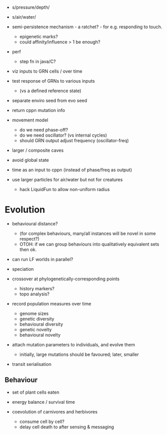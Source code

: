 
* s/pressure/depth/
* s/air/water/


* semi-persistence mechanism - a ratchet? - for e.g. responding to touch.
  - epigenetic marks?
  - could affinity/influence > 1 be enough?


* perf
  - step fn in java/C?


* viz inputs to GRN cells / over time

* test response of GRNs to various inputs
  - (vs a defined reference state)

* separate enviro seed from evo seed


* return cppn mutation info




* movement model
  - do we need phase-off?
  - do we need oscillator? (vs internal cycles)
  - should GRN output adjust frequency (oscillator-freq)


* larger / composite caves

* avoid global state

* time as an input to cppn (instead of phase/freq as output)

* use larger particles for air/water but not for creatures
  - hack LiquidFun to allow non-uniform radius



# Evolution

* behavioural distance?
  - (for complex behaviours, many/all instances will be novel in some respect?)
  - OTOH: if we can group behaviours into qualitatively equivalent sets then ok.

* can run LF worlds in parallel?

* speciation

* crossover at phylogenetically-corresponding points
  - history markers?
  - topo analysis?

* record population measures over time
  - genome sizes
  - genetic diversity
  - behavioural diversity
  - genetic novelty
  - behavioural novelty

* attach mutation parameters to individuals, and evolve them
  - initially, large mutations should be favoured; later, smaller

* transit serialisation



## Behaviour

* set of plant cells eaten

* energy balance / survival time

* coevolution of carnivores and herbivores
  - consume cell by cell?
  - delay cell death to after sensing & messaging

